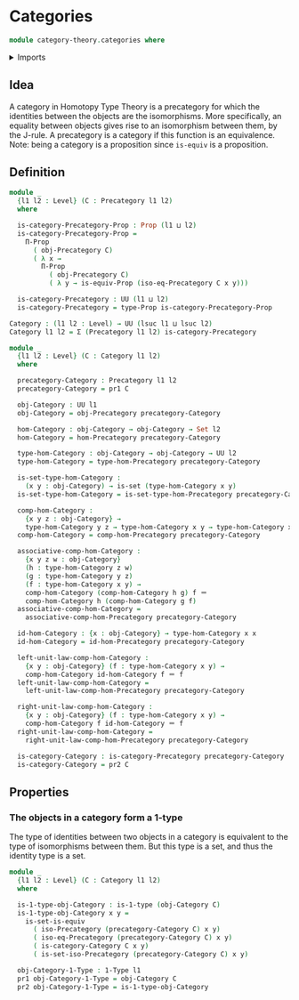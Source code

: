 # Categories

```agda
module category-theory.categories where
```

<details><summary>Imports</summary>

```agda
open import category-theory.isomorphisms-precategories
open import category-theory.precategories

open import foundation.1-types
open import foundation.contractible-types
open import foundation.dependent-pair-types
open import foundation.equivalences
open import foundation.functoriality-dependent-pair-types
open import foundation.fundamental-theorem-of-identity-types
open import foundation.identity-types
open import foundation.isomorphisms-of-sets
open import foundation.propositions
open import foundation.sets
open import foundation.universe-levels
```

</details>

## Idea

A category in Homotopy Type Theory is a precategory for which the identities
between the objects are the isomorphisms. More specifically, an equality between
objects gives rise to an isomorphism between them, by the J-rule. A precategory
is a category if this function is an equivalence. Note: being a category is a
proposition since `is-equiv` is a proposition.

## Definition

```agda
module _
  {l1 l2 : Level} (C : Precategory l1 l2)
  where

  is-category-Precategory-Prop : Prop (l1 ⊔ l2)
  is-category-Precategory-Prop =
    Π-Prop
      ( obj-Precategory C)
      ( λ x →
        Π-Prop
          ( obj-Precategory C)
          ( λ y → is-equiv-Prop (iso-eq-Precategory C x y)))

  is-category-Precategory : UU (l1 ⊔ l2)
  is-category-Precategory = type-Prop is-category-Precategory-Prop

Category : (l1 l2 : Level) → UU (lsuc l1 ⊔ lsuc l2)
Category l1 l2 = Σ (Precategory l1 l2) is-category-Precategory

module _
  {l1 l2 : Level} (C : Category l1 l2)
  where

  precategory-Category : Precategory l1 l2
  precategory-Category = pr1 C

  obj-Category : UU l1
  obj-Category = obj-Precategory precategory-Category

  hom-Category : obj-Category → obj-Category → Set l2
  hom-Category = hom-Precategory precategory-Category

  type-hom-Category : obj-Category → obj-Category → UU l2
  type-hom-Category = type-hom-Precategory precategory-Category

  is-set-type-hom-Category :
    (x y : obj-Category) → is-set (type-hom-Category x y)
  is-set-type-hom-Category = is-set-type-hom-Precategory precategory-Category

  comp-hom-Category :
    {x y z : obj-Category} →
    type-hom-Category y z → type-hom-Category x y → type-hom-Category x z
  comp-hom-Category = comp-hom-Precategory precategory-Category

  associative-comp-hom-Category :
    {x y z w : obj-Category}
    (h : type-hom-Category z w)
    (g : type-hom-Category y z)
    (f : type-hom-Category x y) →
    comp-hom-Category (comp-hom-Category h g) f ＝
    comp-hom-Category h (comp-hom-Category g f)
  associative-comp-hom-Category =
    associative-comp-hom-Precategory precategory-Category

  id-hom-Category : {x : obj-Category} → type-hom-Category x x
  id-hom-Category = id-hom-Precategory precategory-Category

  left-unit-law-comp-hom-Category :
    {x y : obj-Category} (f : type-hom-Category x y) →
    comp-hom-Category id-hom-Category f ＝ f
  left-unit-law-comp-hom-Category =
    left-unit-law-comp-hom-Precategory precategory-Category

  right-unit-law-comp-hom-Category :
    {x y : obj-Category} (f : type-hom-Category x y) →
    comp-hom-Category f id-hom-Category ＝ f
  right-unit-law-comp-hom-Category =
    right-unit-law-comp-hom-Precategory precategory-Category

  is-category-Category : is-category-Precategory precategory-Category
  is-category-Category = pr2 C
```

## Properties

### The objects in a category form a 1-type

The type of identities between two objects in a category is equivalent to the
type of isomorphisms between them. But this type is a set, and thus the identity
type is a set.

```agda
module _
  {l1 l2 : Level} (C : Category l1 l2)
  where

  is-1-type-obj-Category : is-1-type (obj-Category C)
  is-1-type-obj-Category x y =
    is-set-is-equiv
      ( iso-Precategory (precategory-Category C) x y)
      ( iso-eq-Precategory (precategory-Category C) x y)
      ( is-category-Category C x y)
      ( is-set-iso-Precategory (precategory-Category C) x y)

  obj-Category-1-Type : 1-Type l1
  pr1 obj-Category-1-Type = obj-Category C
  pr2 obj-Category-1-Type = is-1-type-obj-Category
```
